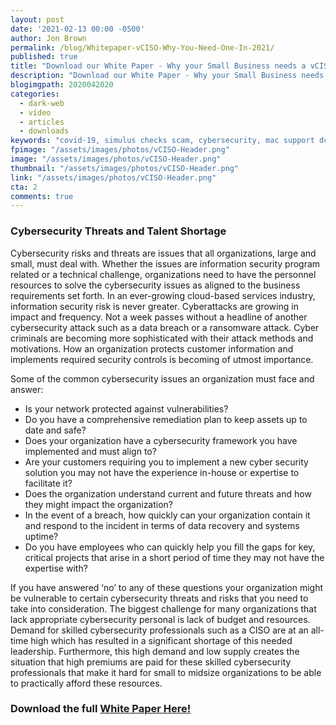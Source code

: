 ```yaml
---
layout: post
date: '2021-02-13 00:00 -0500'
author: Jon Brown
permalink: /blog/Whitepaper-vCISO-Why-You-Need-One-In-2021/
published: true
title: "Download our White Paper - Why your Small Business needs a vCISO"
description: "Download our White Paper - Why your Small Business needs a vCISO"
blogimgpath: 2020042020
categories:
  - dark-web
  - video
  - articles
  - downloads
keywords: "covid-19, simulus checks scam, cybersecurity, mac support dc"
fpimage: "/assets/images/photos/vCISO-Header.png"
image: "/assets/images/photos/vCISO-Header.png"
thumbnail: "/assets/images/photos/vCISO-Header.png"
link: "/assets/images/photos/vCISO-Header.png"
cta: 2
comments: true
---
```

### Cybersecurity Threats and Talent Shortage

Cybersecurity risks and threats are issues that all organizations, large and small, must deal with.  Whether the issues are information security program related or a technical challenge, organizations need to have the personnel resources to solve the cybersecurity issues as aligned to the business requirements set forth.  In an ever-growing cloud-based services industry, information security risk is never greater.  Cyberattacks are growing in impact and frequency.  Not a week passes without a headline of another cybersecurity attack such as a data breach or a ransomware attack.  Cyber criminals are becoming more sophisticated with their attack methods and motivations.  How an organization protects customer information and implements required security controls is becoming of utmost importance.

Some of the common cybersecurity issues an organization must face and answer:

- Is your network protected against vulnerabilities?
- Do you have a comprehensive remediation plan to keep assets up to date and safe?
- Does your organization have a cybersecurity framework you have implemented and must align to?
- Are your customers requiring you to implement a new cyber security solution you may not have the experience in-house or expertise to facilitate it?
- Does the organization understand current and future threats and how they might impact the organization?
- In the event of a breach, how quickly can your organization contain it and respond to the incident in terms of data recovery and systems uptime?
- Do you have employees who can quickly help you fill the gaps for key, critical projects that arise in a short period of time they may not have the expertise with?

If you have answered ‘no’ to any of these questions your organization might be vulnerable to certain cybersecurity threats and risks that you need to take into consideration.  The biggest challenge for many organizations that lack appropriate cybersecurity personal is lack of budget and resources.  Demand for skilled cybersecurity professionals such as a CISO are at an all-time high which has resulted in a significant shortage of this needed leadership.  Furthermore, this high demand and low supply creates the situation that high premiums are paid for these skilled cybersecurity professionals that make it hard for small to midsize organizations to be able to practically afford these resources.

### Download the full <a href="/products/ciso/">White Paper Here!</a>